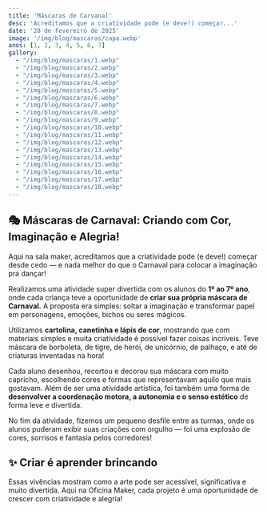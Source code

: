 ```yaml
---
title: 'Máscaras de Carvanal'
desc: 'Acreditamos que a criatividade pode (e deve!) começar...'
date: '28 de fevereiro de 2025'
image: '/img/blog/mascaras/capa.webp'
anos: [1, 2, 3, 4, 5, 6, 7]
gallery:
  - "/img/blog/mascaras/1.webp"
  - "/img/blog/mascaras/2.webp"
  - "/img/blog/mascaras/3.webp"
  - "/img/blog/mascaras/4.webp"
  - "/img/blog/mascaras/5.webp"
  - "/img/blog/mascaras/6.webp"
  - "/img/blog/mascaras/7.webp"
  - "/img/blog/mascaras/8.webp"
  - "/img/blog/mascaras/9.webp"
  - "/img/blog/mascaras/10.webp"
  - "/img/blog/mascaras/11.webp"
  - "/img/blog/mascaras/12.webp"
  - "/img/blog/mascaras/13.webp"
  - "/img/blog/mascaras/14.webp"
  - "/img/blog/mascaras/15.webp"
  - "/img/blog/mascaras/16.webp"
  - "/img/blog/mascaras/17.webp"
  - "/img/blog/mascaras/18.webp"
---
```


## 🎭 Máscaras de Carnaval: Criando com Cor, Imaginação e Alegria!

Aqui na sala maker, acreditamos que a criatividade pode (e deve!) começar desde cedo — e nada melhor do que o Carnaval para colocar a imaginação pra dançar!

Realizamos uma atividade super divertida com os alunos do **1º ao 7º ano**, onde cada criança teve a oportunidade de **criar sua própria máscara de Carnaval.** A proposta era simples: soltar a imaginação e transformar papel em personagens, emoções, bichos ou seres mágicos.

Utilizamos **cartolina, canetinha e lápis de cor**, mostrando que com materiais simples e muita criatividade é possível fazer coisas incríveis. Teve máscara de borboleta, de tigre, de herói, de unicórnio, de palhaço, e até de criaturas inventadas na hora!

Cada aluno desenhou, recortou e decorou sua máscara com muito capricho, escolhendo cores e formas que representavam aquilo que mais gostavam. Além de ser uma atividade artística, foi também uma forma de **desenvolver a coordenação motora, a autonomia e o senso estético** de forma leve e divertida.

No fim da atividade, fizemos um pequeno desfile entre as turmas, onde os alunos puderam exibir suas criações com orgulho — foi uma explosão de cores, sorrisos e fantasia pelos corredores!

## ✨ Criar é aprender brincando

Essas vivências mostram como a arte pode ser acessível, significativa e muito divertida. Aqui na Oficina Maker, cada projeto é uma oportunidade de crescer com criatividade e alegria!
